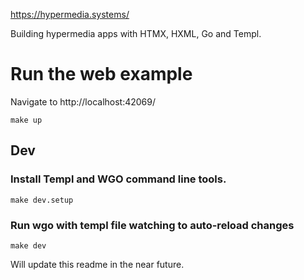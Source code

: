 https://hypermedia.systems/

Building hypermedia apps with HTMX, HXML, Go and Templ.

# Run the web example
Navigate to http://localhost:42069/
```shell
make up
```

## Dev
### Install Templ and WGO command line tools.
```shell
make dev.setup
```
### Run wgo with templ file watching to auto-reload changes
```shell
make dev
```

Will update this readme in the near future.
